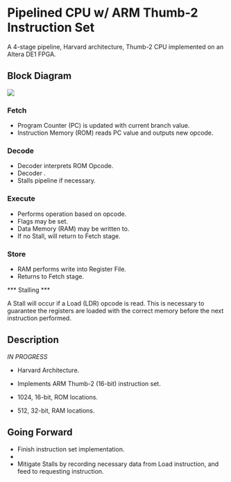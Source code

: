 Pipelined CPU w/ ARM Thumb-2 Instruction Set
=======================================
A 4-stage pipeline, Harvard architecture, Thumb-2 CPU implemented on an Altera DE1 FPGA.

Block Diagram
-------------
<img src="http://jdemps.com/wp-content/uploads/2015/12/cpu-bd.png">

### Fetch ###
* Program Counter (PC) is updated with current branch value.
* Instruction Memory (ROM) reads PC value and outputs new opcode.

### Decode ###
* Decoder interprets ROM Opcode.
* Decoder .
* Stalls pipeline if necessary.

### Execute ###
* Performs operation based on opcode.
* Flags may be set.
* Data Memory (RAM) may be written to.
* If no Stall, will return to Fetch stage.

### Store ###
* RAM performs write into Register File.
* Returns to Fetch stage.

*** Stalling ***

A Stall will occur if a Load (LDR) opcode is read. This is necessary to guarantee the registers are loaded with the correct memory before the next instruction performed.

Description
-----------
*IN PROGRESS*

* Harvard Architecture.
* Implements ARM Thumb-2 (16-bit) instruction set.

* 1024, 16-bit, ROM locations.
* 512, 32-bit, RAM locations.

Going Forward
-------------
* Finish instruction set implementation.
* 
* Mitigate Stalls by recording necessary data from Load instruction, and feed to requesting instruction.

